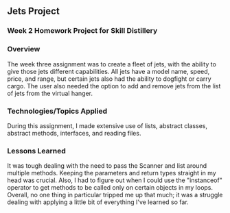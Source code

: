 ## Jets Project

### Week 2 Homework Project for Skill Distillery

### Overview
The week three assignment was to create a fleet of jets, with the ability to give those jets different capabilities. All jets have a model name, speed, price, and range, but certain jets also had the ability to dogfight or carry cargo. The user also needed the option to add and remove jets from the list of jets from the virtual hanger.

### Technologies/Topics Applied
During this assignment, I made extensive use of lists, abstract classes, abstract methods, interfaces, and reading files.

### Lessons Learned
It was tough dealing with the need to pass the Scanner and list around multiple methods. Keeping the parameters and return types straight in my head was crucial. Also, I had to figure out when I could use the "instanceof" operator to get methods to be called only on certain objects in my loops. Overall, no one thing in particular tripped me up that much; it was a struggle dealing with applying a little bit of everything I've learned so far.
